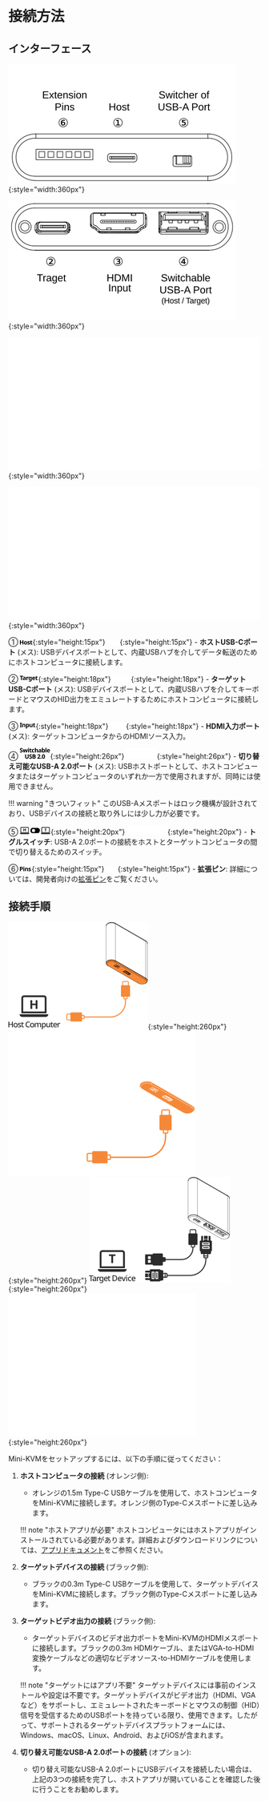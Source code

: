 # 接続方法

## インターフェース

![host-side](images/product/host-htc.svg#only-light){:style="width:360px"}

![target-side](images/product/target-htc.svg#only-light){:style="width:360px"}

![host-side](images/product/host-htc_1.svg#only-dark){:style="width:360px"}

![target-side](images/product/target-htc_1.svg#only-dark){:style="width:360px"}

① ![Type-C to Host](images/shell-icons/host.svg#only-light){:style="height:15px"} ![Type-C to Host](images/shell-icons/host_1.svg#only-dark){:style="height:15px"} - **ホストUSB-Cポート** (メス): USBデバイスポートとして、内蔵USBハブを介してデータ転送のためにホストコンピュータに接続します。

② ![Type-C to Target](images/shell-icons/target.svg#only-light){:style="height:18px"} ![Type-C to Target](images/shell-icons/target_1.svg#only-dark){:style="height:18px"} - **ターゲットUSB-Cポート** (メス): USBデバイスポートとして、内蔵USBハブを介してキーボードとマウスのHID出力をエミュレートするためにホストコンピュータに接続します。

③ ![HDMI Input](images/shell-icons/input.svg#only-light){:style="height:18px"} ![HDMI Input](images/shell-icons/input_1.svg#only-dark){:style="height:18px"} - **HDMI入力ポート** (メス): ターゲットコンピュータからのHDMIソース入力。

④ ![USB-A Port](images/shell-icons/switchable-usb.svg#only-light){:style="height:26px"} ![USB-A Port](images/shell-icons/switchable-usb_1.svg#only-dark){:style="height:26px"} - **切り替え可能なUSB-A 2.0ポート** (メス): USBホストポートとして、ホストコンピュータまたはターゲットコンピュータのいずれか一方で使用されますが、同時には使用できません。

!!! warning "きついフィット"
    このUSB-Aメスポートはロック機構が設計されており、USBデバイスの接続と取り外しには少し力が必要です。

⑤ ![Toggle Switch](images/shell-icons/toggle-h-t.svg#only-light){:style="height:20px"} ![Toggle Switch](images/shell-icons/toggle-h-t_1.svg#only-dark){:style="height:20px"} - **トグルスイッチ**: USB-A 2.0ポートの接続をホストとターゲットコンピュータの間で切り替えるためのスイッチ。

⑥ ![Extension Pins](images/shell-icons/pins.svg#only-light){:style="height:15px"} ![Extension Pins](images/shell-icons/pins_1.svg#only-dark){:style="height:15px"} - **拡張ピン**: 詳細については、開発者向けの[拡張ピン](/extension-pin)をご覧ください。

## 接続手順

![to-host](images/product/to-host.svg#only-light){:style="height:260px"} ![to-host](images/product/to-host_1.svg#only-dark){:style="height:260px"}
![to-target](images/product/to-target.svg#only-light){:style="height:260px"} ![to-target](images/product/to-target_1.svg#only-dark){:style="height:260px"}

Mini-KVMをセットアップするには、以下の手順に従ってください：

1. **ホストコンピュータの接続** (オレンジ側):
    - オレンジの1.5m Type-C USBケーブルを使用して、ホストコンピュータをMini-KVMに接続します。オレンジ側のType-Cメスポートに差し込みます。

    !!! note "ホストアプリが必要"
        ホストコンピュータにはホストアプリがインストールされている必要があります。詳細およびダウンロードリンクについては、[アプリドキュメント](/app)をご参照ください。

2. **ターゲットデバイスの接続** (ブラック側):
    - ブラックの0.3m Type-C USBケーブルを使用して、ターゲットデバイスをMini-KVMに接続します。ブラック側のType-Cメスポートに差し込みます。

3. **ターゲットビデオ出力の接続** (ブラック側):
    - ターゲットデバイスのビデオ出力ポートをMini-KVMのHDMIメスポートに接続します。ブラックの0.3m HDMIケーブル、またはVGA-to-HDMI変換ケーブルなどの適切なビデオソース-to-HDMIケーブルを使用します。

    !!! note "ターゲットにはアプリ不要"
        ターゲットデバイスには事前のインストールや設定は不要です。ターゲットデバイスがビデオ出力（HDMI、VGAなど）をサポートし、エミュレートされたキーボードとマウスの制御（HID）信号を受信するためのUSBポートを持っている限り、使用できます。したがって、サポートされるターゲットデバイスプラットフォームには、Windows、macOS、Linux、Android、およびiOSが含まれます。

4. **切り替え可能なUSB-A 2.0ポートの接続** (オプション):
    - 切り替え可能なUSB-A 2.0ポートにUSBデバイスを接続したい場合は、上記の3つの接続を完了し、ホストアプリが開いていることを確認した後に行うことをお勧めします。